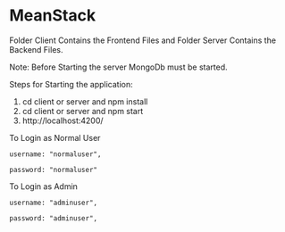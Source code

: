 # MeanStack

Folder Client Contains the Frontend Files and Folder Server Contains the Backend Files. 

Note: Before Starting the server MongoDb must be started.

Steps for Starting the application: 
1. cd client or server and npm install
2. cd client or server and npm start
3. http://localhost:4200/ 


To Login as Normal User

    username: "normaluser",
    
    password: "normaluser"
    
To Login as Admin

    username: "adminuser",
    
    password: "adminuser",
